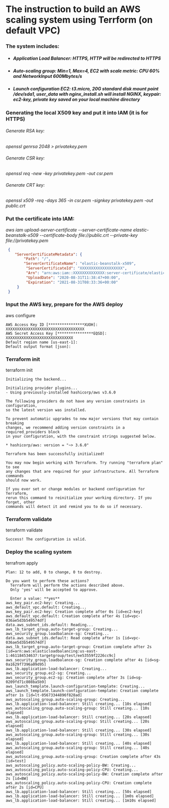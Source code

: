 # The instruction to build an AWS scaling system using Terrform (on default VPC)
### The system includes:
* #####  Application Load Balancer: HTTPS, HTTP will be redirected to HTTPS
* #####  Auto-scaling group: Min=1, Max=4, EC2 with scale metric: CPU 60% and NetworkInput 600Mbytes/s
* #####  Launch configuration EC2: t3.micro, 20G standard disk mount point /dev/sda1, user_data with nginx_install.sh will install NGINX, keypair: ec2-key, private key saved on your local machine directory

 ### Generating the local X509 key and put it into IAM (it is for HTTPS) 
 ###### Generate RSA key:
   *openssl genrsa 2048 > privatekey.pem*
 ###### Generate CSR key:
   *openssl req -new -key privatekey.pem -out csr.pem* 
 ###### Generate CRT key:
   *openssl x509 -req -days 365 -in csr.pem -signkey privatekey.pem -out public.crt*

### Put the certificate into IAM:
 *aws iam upload-server-certificate --server-certificate-name elastic-beanstalk-x509 --certificate-body file://public.crt --private-key file://privatekey.pem*
```json
 { 
    "ServerCertificateMetadata": { 
        "Path": "/",
        "ServerCertificateName": "elastic-beanstalk-x509", 
         "ServerCertificateId": "XXXXXXXXXXXXXXXXXXX", 
         "Arn": "arn:aws:iam::XXXXXXXXXXXXXX:server-certificate/elastic-beanstalk-x509", 
         "UploadDate": "2020-08-31T11:38:47+00:00", 
         "Expiration": "2021-08-31T08:33:36+00:00" 
     } 
 }
 ```
### Input the AWS key, prepare for the AWS deploy
aws configure
```
AWS Access Key ID [****************XUOH]: XXXXXXXXXXXXXXXXXXXXXXXXXXXXXXXXXXX
AWS Secret Access Key [****************EQSD]: XXXXXXXXXXXXXXXXXXXXXXXXXXXXXX
Default region name [us-east-1]:
Default output format [json]:
```
### Terraform init
terraform init
```
Initializing the backend...

Initializing provider plugins...
- Using previously-installed hashicorp/aws v3.6.0

The following providers do not have any version constraints in configuration,
so the latest version was installed.

To prevent automatic upgrades to new major versions that may contain breaking
changes, we recommend adding version constraints in a required_providers block
in your configuration, with the constraint strings suggested below.

* hashicorp/aws: version = "~> 3.6.0"

Terraform has been successfully initialized!

You may now begin working with Terraform. Try running "terraform plan" to see
any changes that are required for your infrastructure. All Terraform commands
should now work.

If you ever set or change modules or backend configuration for Terraform,
rerun this command to reinitialize your working directory. If you forget, other
commands will detect it and remind you to do so if necessary.
```
### Terraform validate
terraform validate
```
Success! The configuration is valid.
```
### Deploy the scaling system
terrafrom apply
```
Plan: 12 to add, 0 to change, 0 to destroy.

Do you want to perform these actions?
  Terraform will perform the actions described above.
  Only 'yes' will be accepted to approve.

  Enter a value: **yes**
aws_key_pair.ec2-key: Creating...
aws_default_vpc.default: Creating...
aws_key_pair.ec2-key: Creation complete after 0s [id=ec2-key]
aws_default_vpc.default: Creation complete after 4s [id=vpc-036ae5d3b549574df]
data.aws_subnet_ids.default: Reading...
aws_lb_target_group.auto-target-group: Creating...
aws_security_group.loadbalance-sg: Creating...
data.aws_subnet_ids.default: Read complete after 1s [id=vpc-036ae5d3b549574df]
aws_lb_target_group.auto-target-group: Creation complete after 2s [id=arn:aws:elasticloadbalancing:us-east-1:461184534637:targetgroup/test/ee53559f2226cc9c]
aws_security_group.loadbalance-sg: Creation complete after 4s [id=sg-0a1629f7396a09d95]
aws_lb.application-load-balancer: Creating...
aws_security_group.ec2-sg: Creating...
aws_security_group.ec2-sg: Creation complete after 3s [id=sg-0209fd71c808ba5b9]
aws_launch_template.launch-configuration-template: Creating...
aws_launch_template.launch-configuration-template: Creation complete after 1s [id=lt-05673344896f828ad]
aws_autoscaling_group.auto-scaling-group: Creating...
aws_lb.application-load-balancer: Still creating... [10s elapsed]
aws_autoscaling_group.auto-scaling-group: Still creating... [10s elapsed]
aws_lb.application-load-balancer: Still creating... [20s elapsed]
aws_autoscaling_group.auto-scaling-group: Still creating... [20s elapsed]
aws_lb.application-load-balancer: Still creating... [30s elapsed]
aws_autoscaling_group.auto-scaling-group: Still creating... [30s elapsed]
aws_lb.application-load-balancer: Still creating... [40s elapsed]
aws_autoscaling_group.auto-scaling-group: Still creating... [40s elapsed]
aws_autoscaling_group.auto-scaling-group: Creation complete after 43s [id=test]
aws_autoscaling_policy.auto-scaling-policy-BW: Creating...
aws_autoscaling_policy.auto-scaling-policy-CPU: Creating...
aws_autoscaling_policy.auto-scaling-policy-BW: Creation complete after 2s [id=BW]
aws_autoscaling_policy.auto-scaling-policy-CPU: Creation complete after 2s [id=CPU]
aws_lb.application-load-balancer: Still creating... [50s elapsed]
aws_lb.application-load-balancer: Still creating... [1m0s elapsed]
aws_lb.application-load-balancer: Still creating... [1m10s elapsed]
```
